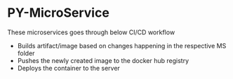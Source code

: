# PY-MicroService
These microservices goes through below CI/CD workflow
- Builds artifact/image based on changes happening in the respective MS folder
- Pushes the newly created image to the docker hub registry
- Deploys the container to the server 
